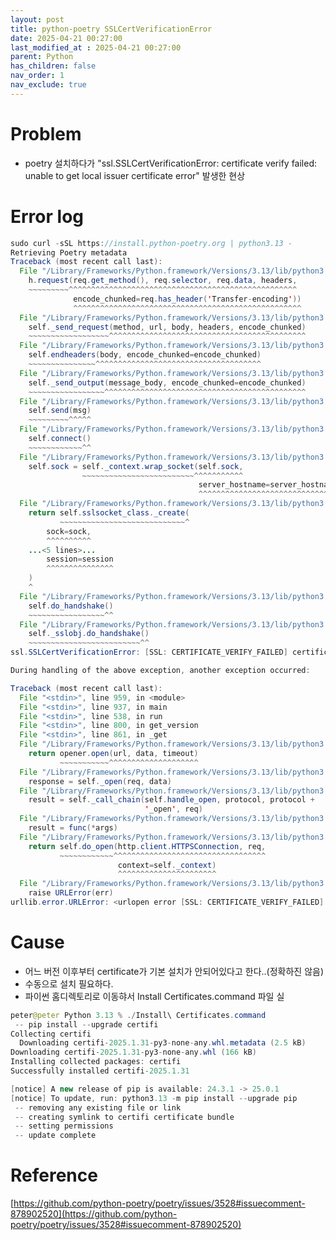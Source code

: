 ```yaml
---
layout: post
title: python-poetry SSLCertVerificationError
date: 2025-04-21 00:27:00
last_modified_at : 2025-04-21 00:27:00
parent: Python
has_children: false
nav_order: 1
nav_exclude: true
---
```


# Problem
- poetry 설치하다가 "ssl.SSLCertVerificationError: certificate verify failed: unable to get local issuer certificate error" 발생한 현상

# Error log

```java
sudo curl -sSL https://install.python-poetry.org | python3.13 -
Retrieving Poetry metadata
Traceback (most recent call last):
  File "/Library/Frameworks/Python.framework/Versions/3.13/lib/python3.13/urllib/request.py", line 1319, in do_open
    h.request(req.get_method(), req.selector, req.data, headers,
    ~~~~~~~~~^^^^^^^^^^^^^^^^^^^^^^^^^^^^^^^^^^^^^^^^^^^^^^^^^^^
              encode_chunked=req.has_header('Transfer-encoding'))
              ^^^^^^^^^^^^^^^^^^^^^^^^^^^^^^^^^^^^^^^^^^^^^^^^^^^
  File "/Library/Frameworks/Python.framework/Versions/3.13/lib/python3.13/http/client.py", line 1338, in request
    self._send_request(method, url, body, headers, encode_chunked)
    ~~~~~~~~~~~~~~~~~~^^^^^^^^^^^^^^^^^^^^^^^^^^^^^^^^^^^^^^^^^^^^
  File "/Library/Frameworks/Python.framework/Versions/3.13/lib/python3.13/http/client.py", line 1384, in _send_request
    self.endheaders(body, encode_chunked=encode_chunked)
    ~~~~~~~~~~~~~~~^^^^^^^^^^^^^^^^^^^^^^^^^^^^^^^^^^^^^
  File "/Library/Frameworks/Python.framework/Versions/3.13/lib/python3.13/http/client.py", line 1333, in endheaders
    self._send_output(message_body, encode_chunked=encode_chunked)
    ~~~~~~~~~~~~~~~~~^^^^^^^^^^^^^^^^^^^^^^^^^^^^^^^^^^^^^^^^^^^^^
  File "/Library/Frameworks/Python.framework/Versions/3.13/lib/python3.13/http/client.py", line 1093, in _send_output
    self.send(msg)
    ~~~~~~~~~^^^^^
  File "/Library/Frameworks/Python.framework/Versions/3.13/lib/python3.13/http/client.py", line 1037, in send
    self.connect()
    ~~~~~~~~~~~~^^
  File "/Library/Frameworks/Python.framework/Versions/3.13/lib/python3.13/http/client.py", line 1479, in connect
    self.sock = self._context.wrap_socket(self.sock,
                ~~~~~~~~~~~~~~~~~~~~~~~~~^^^^^^^^^^^
                                          server_hostname=server_hostname)
                                          ^^^^^^^^^^^^^^^^^^^^^^^^^^^^^^^^
  File "/Library/Frameworks/Python.framework/Versions/3.13/lib/python3.13/ssl.py", line 455, in wrap_socket
    return self.sslsocket_class._create(
           ~~~~~~~~~~~~~~~~~~~~~~~~~~~~^
        sock=sock,
        ^^^^^^^^^^
    ...<5 lines>...
        session=session
        ^^^^^^^^^^^^^^^
    )
    ^
  File "/Library/Frameworks/Python.framework/Versions/3.13/lib/python3.13/ssl.py", line 1076, in _create
    self.do_handshake()
    ~~~~~~~~~~~~~~~~~^^
  File "/Library/Frameworks/Python.framework/Versions/3.13/lib/python3.13/ssl.py", line 1372, in do_handshake
    self._sslobj.do_handshake()
    ~~~~~~~~~~~~~~~~~~~~~~~~~^^
ssl.SSLCertVerificationError: [SSL: CERTIFICATE_VERIFY_FAILED] certificate verify failed: unable to get local issuer certificate (_ssl.c:1028)

During handling of the above exception, another exception occurred:

Traceback (most recent call last):
  File "<stdin>", line 959, in <module>
  File "<stdin>", line 937, in main
  File "<stdin>", line 538, in run
  File "<stdin>", line 800, in get_version
  File "<stdin>", line 861, in _get
  File "/Library/Frameworks/Python.framework/Versions/3.13/lib/python3.13/urllib/request.py", line 189, in urlopen
    return opener.open(url, data, timeout)
           ~~~~~~~~~~~^^^^^^^^^^^^^^^^^^^^
  File "/Library/Frameworks/Python.framework/Versions/3.13/lib/python3.13/urllib/request.py", line 489, in open
    response = self._open(req, data)
  File "/Library/Frameworks/Python.framework/Versions/3.13/lib/python3.13/urllib/request.py", line 506, in _open
    result = self._call_chain(self.handle_open, protocol, protocol +
                              '_open', req)
  File "/Library/Frameworks/Python.framework/Versions/3.13/lib/python3.13/urllib/request.py", line 466, in _call_chain
    result = func(*args)
  File "/Library/Frameworks/Python.framework/Versions/3.13/lib/python3.13/urllib/request.py", line 1367, in https_open
    return self.do_open(http.client.HTTPSConnection, req,
           ~~~~~~~~~~~~^^^^^^^^^^^^^^^^^^^^^^^^^^^^^^^^^^
                        context=self._context)
                        ^^^^^^^^^^^^^^^^^^^^^^
  File "/Library/Frameworks/Python.framework/Versions/3.13/lib/python3.13/urllib/request.py", line 1322, in do_open
    raise URLError(err)
urllib.error.URLError: <urlopen error [SSL: CERTIFICATE_VERIFY_FAILED] certificate verify failed: unable to get local issuer certificate (_ssl.c:1028)>
```

# Cause

- 어느 버전 이후부터 certificate가 기본 설치가 안되어있다고 한다..(정확하진 않음)
- 수동으로 설치 필요하다.
- 파이썬 홈디렉토리로 이동햐서 Install Certificates.command 파일 실

```java
peter@peter Python 3.13 % ./Install\ Certificates.command 
 -- pip install --upgrade certifi
Collecting certifi
  Downloading certifi-2025.1.31-py3-none-any.whl.metadata (2.5 kB)
Downloading certifi-2025.1.31-py3-none-any.whl (166 kB)
Installing collected packages: certifi
Successfully installed certifi-2025.1.31

[notice] A new release of pip is available: 24.3.1 -> 25.0.1
[notice] To update, run: python3.13 -m pip install --upgrade pip
 -- removing any existing file or link
 -- creating symlink to certifi certificate bundle
 -- setting permissions
 -- update complete

```

# Reference

[https://github.com/python-poetry/poetry/issues/3528#issuecomment-878902520](https://github.com/python-poetry/poetry/issues/3528#issuecomment-878902520)